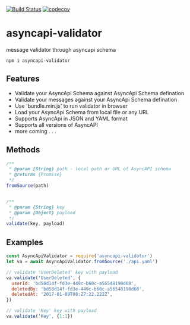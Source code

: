 [![Build Status](https://travis-ci.org/WaleedAshraf/asyncapi-validator.svg?branch=master)](https://travis-ci.org/WaleedAshraf/asyncapi-validator) [![codecov](https://codecov.io/gh/WaleedAshraf/asyncapi-validator/branch/master/graph/badge.svg)](https://codecov.io/gh/WaleedAshraf/asyncapi-validator)

# asyncapi-validator

message validator through asyncapi schema

`npm i asyncapi-validator`

## Features
- Validate your AsyncApi Schema against AsyncApi Schema defination
- Validate your messages against your AsyncApi Schema defination
- Use 'bundle.min.js' to run validator in browser
- Load your AsyncApi Schema from local file or any URL
- Supports AsyncApi in JSON and YAML format
- Supports all versions of AsyncAPI
- more coming . . .



## Methods
```javascript
/**
 * @param {String} path - local path or URL of AsyncAPI schema
 * @returns {Promise}
 */
fromSource(path)


/**
 * @param {String} key
 * @param {Object} payload
 */
validate(key, payload)
```

## Examples
```javascript
const AsyncApiValidator = require('asyncapi-validator')
let va = await AsyncApiValidator.fromSource('./api.yaml')

// validate 'UserDeleted' key with payload
va.validate('UserDeleted', {
  userId: 'bd58d14f-fd3e-449c-b60c-a56548190d68',
  deletedBy: 'bd58d14f-fd3e-449c-b60c-a56548190d68',
  deletedAt: '2017-01-09T08:27:22.222Z',
})

// validate 'Key' key with payload
va.validate('Key', {1:1})
```
